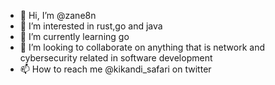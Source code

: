 - 👋 Hi, I’m @zane8n
- 👀 I’m interested in rust,go and java
- 🌱 I’m currently learning go
- 💞️ I’m looking to collaborate on anything that is network and cybersecurity related in software development
- 📫 How to reach me @kikandi_safari on twitter

<!---
zane8n/zane8n is a ✨ special ✨ repository because its `README.md` (this file) appears on your GitHub profile.
You can click the Preview link to take a look at your changes.
--->
